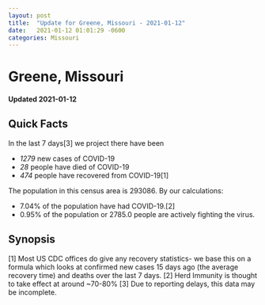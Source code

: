 ```yaml
---
layout: post
title:  "Update for Greene, Missouri - 2021-01-12"
date:   2021-01-12 01:01:29 -0600
categories: Missouri
---
```


# Greene, Missouri
#### Updated 2021-01-12

## Quick Facts

In the last 7 days[3] we project there have been
- *1279* new cases of COVID-19
- *28* people have died of COVID-19
- *474* people have recovered from COVID-19[1]

The population in this census area is 293086. By our calculations:
- 7.04% of the population have had COVID-19.[2]
- 0.95% of the population or 2785.0 people are actively fighting the virus.

## Synopsis




[1] Most US CDC offices do give any recovery statistics- we base this on a formula which looks at confirmed new cases
15 days ago (the average recovery time) and deaths over the last 7 days.
[2] Herd Immunity is thought to take effect at around ~70-80%
[3] Due to reporting delays, this data may be incomplete. 
    